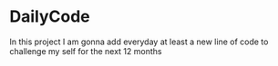 # DailyCode
In this project I am gonna add everyday at least a new line of code to challenge my self for the next 12 months
